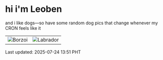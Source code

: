 # hi i'm Leoben

and i like dogs—so have some random dog pics that change whenever my CRON feels like it

|  |  |
|--------|----------|
| ![Borzoi](https://random-dog-vercel.vercel.app/api/random-borzoi?v=1753336292) | ![Labrador](https://random-dog-vercel.vercel.app/api/random-labrador?v=1753336292) |

Last updated: 2025-07-24 13:51 PHT
